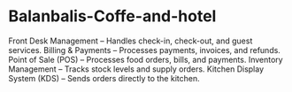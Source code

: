 # Balanbalis-Coffe-and-hotel
Front Desk Management – Handles check-in, check-out, and guest services. Billing &amp; Payments – Processes payments, invoices, and refunds. Point of Sale (POS) – Processes food orders, bills, and payments. Inventory Management – Tracks stock levels and supply orders. Kitchen Display System (KDS) – Sends orders directly to the kitchen.
